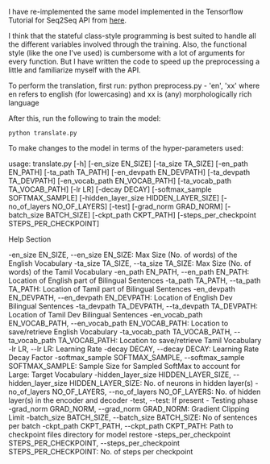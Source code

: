 I have re-implemented the same model implemented in the Tensorflow Tutorial for Seq2Seq API from [here](https://www.tensorflow.org/versions/master/tutorials/seq2seq/).

I think that the stateful class-style programming is best suited to handle all the different variables involved through the training. Also, the functional style (like the one I've used) is cumbersome with a lot of arguments for every function. But I have written the code to speed up the preprocessing a little and familiarize myself with the API. 

To perform the translation, first run:
    python preprocess.py <filename> <lang>
    <lang> - 'en', 'xx' where en refers to english (for lowercasing) and xx is (any) morphologically rich language


After this, run the following to train the model:

    python translate.py
    
To make changes to the model in terms of the hyper-parameters used:


usage: translate.py [-h] [-en_size EN_SIZE] [-ta_size TA_SIZE]
                    [-en_path EN_PATH] [-ta_path TA_PATH]
                    [-en_devpath EN_DEVPATH] [-ta_devpath TA_DEVPATH]
                    [-en_vocab_path EN_VOCAB_PATH]
                    [-ta_vocab_path TA_VOCAB_PATH] [-lr LR] [-decay DECAY]
                    [-softmax_sample SOFTMAX_SAMPLE]
                    [-hidden_layer_size HIDDEN_LAYER_SIZE]
                    [-no_of_layers NO_OF_LAYERS] [-test]
                    [-grad_norm GRAD_NORM] [-batch_size BATCH_SIZE]
                    [-ckpt_path CKPT_PATH]
                    [-steps_per_checkpoint STEPS_PER_CHECKPOINT]

Help Section

  -en_size EN_SIZE, --en_size EN_SIZE:  Max Size (No. of words) of the English Vocabulary
  -ta_size TA_SIZE, --ta_size TA_SIZE:  Max Size (No. of words) of the Tamil Vocabulary
  -en_path EN_PATH, --en_path EN_PATH:  Location of English part of Bilingual Sentences
  -ta_path TA_PATH, --ta_path TA_PATH:  Location of Tamil part of Bilingual Sentences
  -en_devpath EN_DEVPATH, --en_devpath EN_DEVPATH:  Location of English Dev Bilingual Sentences
  -ta_devpath TA_DEVPATH, --ta_devpath TA_DEVPATH:  Location of Tamil Dev Bilingual Sentences
  -en_vocab_path EN_VOCAB_PATH, --en_vocab_path EN_VOCAB_PATH:  Location to save/retrieve English Vocabulary
  -ta_vocab_path TA_VOCAB_PATH, --ta_vocab_path TA_VOCAB_PATH:  Location to save/retrieve Tamil Vocabulary
  -lr LR, --lr LR:  Learning Rate
  -decay DECAY, --decay DECAY:  Learning Rate Decay Factor
  -softmax_sample SOFTMAX_SAMPLE, --softmax_sample SOFTMAX_SAMPLE:  Sample Size for Sampled SoftMax to account for Large:  Target Vocabulary
  -hidden_layer_size HIDDEN_LAYER_SIZE, --hidden_layer_size HIDDEN_LAYER_SIZE:  No. of neurons in hidden layer(s)
  -no_of_layers NO_OF_LAYERS, --no_of_layers NO_OF_LAYERS:  No. of hidden layer(s) in the encoder and decoder
  -test, --test:  If present - Testing phase
  -grad_norm GRAD_NORM, --grad_norm GRAD_NORM:  Gradient Clipping Limit
  -batch_size BATCH_SIZE, --batch_size BATCH_SIZE:  No of sentences per batch
  -ckpt_path CKPT_PATH, --ckpt_path CKPT_PATH:  Path to checkpoint files directory for model restore
  -steps_per_checkpoint STEPS_PER_CHECKPOINT, --steps_per_checkpoint STEPS_PER_CHECKPOINT:  No. of steps per checkpoint
